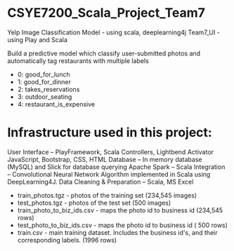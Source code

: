 ﻿# CSYE7200_Scala_Project_Team7
Yelp Image Classification Model - using scala, deeplearning4j
Team7_UI - using Play and Scala


Build a predictive model which classify user-submitted photos and automatically tag restaurants with multiple labels 
* 0: good_for_lunch
* 1: good_for_dinner
* 2: takes_reservations
* 3: outdoor_seating
* 4: restaurant_is_expensive 

# Infrastructure used in this project:

User Interface – PlayFramework, Scala Controllers, Lightbend Activator JavaScript, Bootstrap, CSS, HTML
Database – In memory database (MySQL) and Slick for database querying
Apache Spark – Scala Integration – Convolutional Neural Network Algorithm implemented in Scala using DeepLearning4J.
Data Cleaning & Preparation – Scala, MS Excel

* train_photos.tgz - photos of the training set  (234,545 images)
* test_photos.tgz - photos of the test set (500 images)
* train_photo_to_biz_ids.csv - maps the photo id to business id (234,545 rows)
* test_photo_to_biz_ids.csv - maps the photo id to business id ( 500 rows)
* train.csv - main training dataset. Includes the business id's, and their corresponding labels. (1996 rows) 








